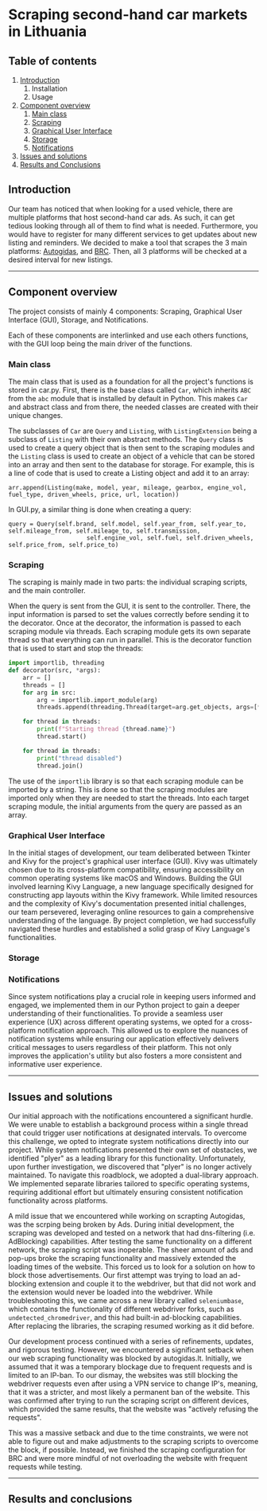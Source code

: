 # Scraping second-hand car markets in Lithuania

## Table of contents
1. [Introduction](#introduction)
   1. Installation
   2. Usage
2. [Component overview](#component-overview)
   1. [Main class](#main-class)
   2. [Scraping](#scraping)
   3. [Graphical User Interface](#graphical-user-interface)
   4. [Storage](#storage)
   5. [Notifications](#notifications)
3. [Issues and solutions](#issues-and-solutions)
4. [Results and Conclusions](#results-and-conclusions)


## Introduction

Our team has noticed that when looking for a used vehicle, there are multiple platforms that host second-hand car ads. 
As such, it can get tedious looking through all of them to find what is needed. Furthermore, you would have to register
for many different services to get updates about new listing and reminders. 
We decided to make a tool that scrapes the 3 main platforms: [Autogidas](https://autogidas.lt "Autogidas car market"), 
and [BRC](https://lt.brcauto.eu "BRC").
Then, all 3 platforms will be checked at a desired interval for new listings. 

***

## Component overview

The project consists of mainly 4 components: Scraping, Graphical User Interface (GUI), Storage, and Notifications. 

Each of these components are interlinked and use each others functions, with the GUI loop being the main driver of the 
functions. 

### Main class
The main class that is used as a foundation for all the project's functions is stored in car.py.
First, there is the base class called `Car`, which inherits `ABC` from the `abc` module that is installed by default in
Python. This makes `Car` and abstract class and from there, the needed classes are created with their unique changes.

The subclasses of `Car` are `Query` and `Listing`, with `ListingExtension` being a subclass of `Listing` with their own
abstract methods. The `Query` class is used to create a query object that is then sent to the scraping modules and
the `Listing` class is used to create an object of a vehicle that can be stored into an array and then sent to the database
for storage. For example, this is a line of code that is used to create a Listing object and add it to an array:

```
arr.append(Listing(make, model, year, mileage, gearbox, engine_vol, fuel_type, driven_wheels, price, url, location))
```

In GUI.py, a similar thing is done when creating a query:

```
query = Query(self.brand, self.model, self.year_from, self.year_to, self.mileage_from, self.mileage_to, self.transmission,
                      self.engine_vol, self.fuel, self.driven_wheels, self.price_from, self.price_to)
```

### Scraping

The scraping is mainly made in two parts: the individual scraping scripts, and the main controller. 

When the query is sent from the GUI, it is sent to the controller. There, the input information is parsed to set the
values correctly before sending it to the decorator. Once at the decorator, the information is passed to each scraping
module via threads. Each scraping module gets its own separate thread so that everything can run in parallel. This is
the decorator function that is used to start and stop the threads:

```python
import importlib, threading
def decorator(src, *args):
    arr = []
    threads = []
    for arg in src:
        arg = importlib.import_module(arg)
        threads.append(threading.Thread(target=arg.get_objects, args=[*args]))

    for thread in threads:
        print(f"Starting thread {thread.name}")
        thread.start()

    for thread in threads:
        print("thread disabled")
        thread.join()
```

The use of the `importlib` library is so that each scraping module can be imported by a string. This is done so that the
scraping modules are imported only when they are needed to start the threads. Into each target scraping module, the
initial arguments from the query are passed as an array.

### Graphical User Interface
In the initial stages of development, our team deliberated between Tkinter and Kivy for the project's graphical 
user interface (GUI). Kivy was ultimately chosen due to its cross-platform compatibility, ensuring accessibility 
on common operating systems like macOS and Windows. Building the GUI involved learning Kivy Language, a new language
specifically designed for constructing app layouts within the Kivy framework.  While limited resources and the 
complexity of Kivy's documentation presented initial challenges, our team persevered, leveraging online resources 
to gain a comprehensive understanding of the language. By project completion, we had successfully navigated these 
hurdles and established a solid grasp of Kivy Language's functionalities. 

### Storage


### Notifications
Since system notifications play a crucial role in keeping users informed and engaged, we implemented them in our
Python project to gain a deeper understanding of their functionalities. To provide a seamless user experience (UX)
across different operating systems, we opted for a cross-platform notification approach. This allowed us to explore
the nuances of notification systems while ensuring our application effectively delivers critical messages to users
regardless of their platform. This not only improves the application's utility but also fosters a more consistent 
and informative user experience.

***

## Issues and solutions
Our initial approach with the notifications encountered a significant hurdle. We were unable to establish a background 
process within a single thread that could trigger user notifications at designated intervals. To overcome this 
challenge, we opted to integrate system notifications directly into our project. While system notifications 
presented their own set of obstacles, we identified "plyer" as a leading library for this functionality. Unfortunately, 
upon further investigation, we discovered that "plyer" is no longer actively maintained. To navigate this roadblock, we 
adopted a dual-library approach. We implemented separate libraries tailored to specific operating systems, requiring 
additional effort but ultimately ensuring consistent notification functionality across platforms.

A mild issue that we encountered while working on scrapting Autogidas, was the scrping being broken by Ads. During
initial development, the scraping was developed and tested on a network that had dns-filtering (i.e. AdBlocking)
capabilities. After testing the same functionality on a different network, the scraping script was inoperable.
The sheer amount of ads and pop-ups broke the scraping functionality and massively extended the loading times of the
website. This forced us to look for a solution on how to block those advertisements. Our first attempt was trying to
load an ad-blocking extension and couple it to the webdriver, but that did not work and the extension would never
be loaded into the webdriver. While troubleshooting this, we came across a new library called `seleniumbase`, which
contains the functionality of different webdriver forks, such as `undetected_chromedriver`, and this had built-in
ad-blocking capabilities. After replacing the libraries, the scraping resumed working as it did before. 

Our development process continued with a series of refinements, updates, and rigorous testing. However, we encountered 
a significant setback when our web scraping functionality was blocked by autogidas.lt. Initially, we assumed that it was
a temporary blockage due to frequent requests and is limited to an IP-ban. To our dismay, the websites was still 
blocking the webdriver requests even after using a VPN service to change IP's, meaning, that it was a stricter,
and most likely a permanent ban of the website. This was confirmed after trying to run the scraping script on different
devices, which provided the same results, that the website was "actively refusing the requests".

This was a massive setback and due to the time constraints, we were not able to figure out and make adjustments to the 
scraping scripts to overcome the block, if possible. Instead, we finished the scraping configuration for BRC and were
more mindful of not overloading the website with frequent requests while testing.


***

## Results and conclusions

